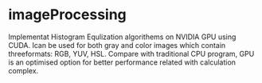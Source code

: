 imageProcessing
===============
Implementat Histogram Equlization algorithems on NVIDIA GPU using CUDA.
Ican be used for both gray and color images which contain threeformats: RGB, YUV, HSL.
Compare with traditional CPU program, GPU is an optimised option for better performance related with calculation complex.
